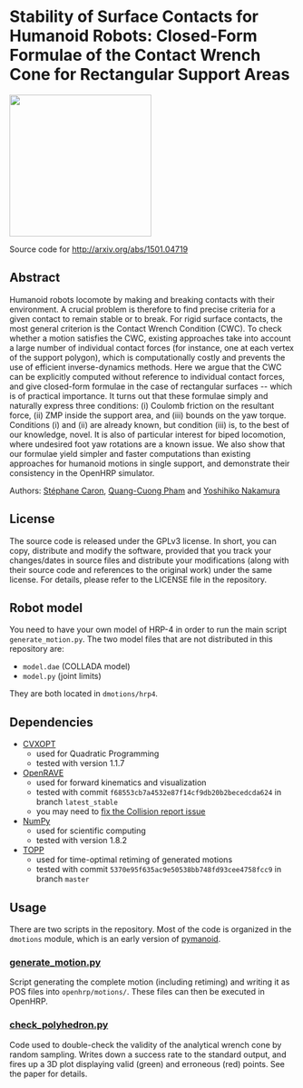 # Stability of Surface Contacts for Humanoid Robots: Closed-Form Formulae of the Contact Wrench Cone for Rectangular Support Areas

<img src="https://raw.githubusercontent.com/Tastalian/surface-contacts-icra-2015/master/.illustration.png" height="250" />

Source code for http://arxiv.org/abs/1501.04719

## Abstract

Humanoid robots locomote by making and breaking contacts with their
environment. A crucial problem is therefore to find precise criteria for
a given contact to remain stable or to break. For rigid surface contacts, the
most general criterion is the Contact Wrench Condition (CWC). To check whether
a motion satisfies the CWC, existing approaches take into account a large
number of individual contact forces (for instance, one at each vertex of the
support polygon), which is computationally costly and prevents the use of
efficient inverse-dynamics methods. Here we argue that the CWC can be
explicitly computed without reference to individual contact forces, and give
closed-form formulae in the case of rectangular surfaces -- which is of
practical importance. It turns out that these formulae simply and naturally
express three conditions: (i) Coulomb friction on the resultant force, (ii) ZMP
inside the support area, and (iii) bounds on the yaw torque. Conditions (i) and
(ii) are already known, but condition (iii) is, to the best of our knowledge,
novel. It is also of particular interest for biped locomotion, where undesired
foot yaw rotations are a known issue. We also show that our formulae yield
simpler and faster computations than existing approaches for humanoid motions
in single support, and demonstrate their consistency in the OpenHRP simulator. 

Authors:
[Stéphane Caron](https://scaron.info),
[Quang-Cuong Pham](https://www.normalesup.org/~pham/) and
[Yoshihiko Nakamura](http://www.ynl.t.u-tokyo.ac.jp/)

## License

The source code is released under the GPLv3 license. In short, you can copy,
distribute and modify the software, provided that you track your changes/dates
in source files and distribute your modifications (along with their source code
and references to the original work) under the same license. For details,
please refer to the LICENSE file in the repository.

## Robot model

You need to have your own model of HRP-4 in order to run the main script
`generate_motion.py`. The two model files that are not distributed in this
repository are: 

- `model.dae` (COLLADA model) 
- `model.py` (joint limits)

They are both located in `dmotions/hrp4`.

## Dependencies

- [CVXOPT](http://cvxopt.org/)
  - used for Quadratic Programming
  - tested with version 1.1.7
- [OpenRAVE](https://github.com/rdiankov/openrave)
  - used for forward kinematics and visualization
  - tested with commit `f68553cb7a4532e87f14cf9db20b2becedcda624` in branch
    `latest_stable`
  - you may need to [fix the Collision report issue](https://github.com/rdiankov/openrave/issues/333#issuecomment-72191884)
- [NumPy](http://www.numpy.org/)
  - used for scientific computing
  - tested with version 1.8.2
- [TOPP](https://github.com/quangounet/TOPP)
  - used for time-optimal retiming of generated motions
  - tested with commit `5370e95f635ac9e50538bb748fd93cee4758fcc9` in branch
    `master`

## Usage

There are two scripts in the repository. Most of the code is organized in the
`dmotions` module, which is an early version of
[pymanoid](https://github.com/Tastalian/pymanoid).

### [generate\_motion.py](https://github.com/Tastalian/surface-contacts-icra-2015/blob/master/generate_motion.py)

Script generating the complete motion (including retiming) and writing it as
POS files into `openhrp/motions/`. These files can then be executed in OpenHRP.

### [check\_polyhedron.py](https://github.com/Tastalian/surface-contacts-icra-2015/blob/master/check_polyhedron.py)

Code used to double-check the validity of the analytical wrench cone by random
sampling. Writes down a success rate to the standard output, and fires up a 3D
plot displaying valid (green) and erroneous (red) points. See the paper for
details.
